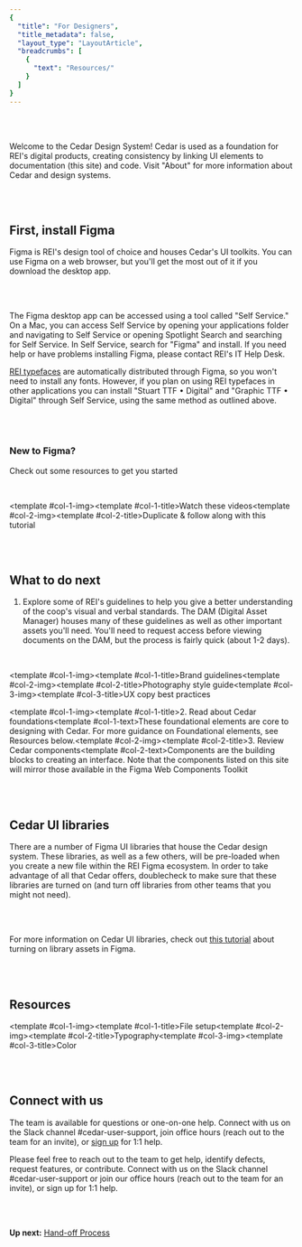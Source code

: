 ```yaml
---
{
  "title": "For Designers",
  "title_metadata": false,
  "layout_type": "LayoutArticle",
  "breadcrumbs": [
    {
      "text": "Resources/"
    }
  ]
}
---
```


[cedar-user-support-link]: https://rei.slack.com/messages/CA58YCGN4

<cdr-img alt="Text being edited in Figma" :src="$withBase(`/resources/for-designers/figma-at-rei.png`)"/>

<br />
<br />

  <article-text-callout>Welcome to the Cedar Design System! Cedar is used as a foundation for REI's digital products, creating consistency by linking UI elements to documentation (this site) and code. Visit <cdr-link href="../../about/cedar-design-system/">"About"</cdr-link> for more information about Cedar and design systems.</article-text-callout>

<br />
<br />
  
  ## First, install Figma
Figma is REI's design tool of choice and houses Cedar's UI toolkits. You can use Figma on a web browser, but you'll get the most out of it if you download the desktop app.

 <br />
 
   <cdr-img alt="" :src="$withBase(`/resources/for-designers/app-desktop.png`)"/>
 
 <br />

  The Figma desktop app can be accessed using a tool called "Self Service." On a Mac, you can access Self Service by opening your applications folder and navigating to Self Service or opening Spotlight Search and searching for Self Service. In Self Service, search for "Figma" and install. If you need help or have problems installing Figma, please contact REI's IT Help Desk.
  
   <cdr-img alt="" :src="$withBase(`/resources/for-designers/self-service.png`)"/>

  
  [REI typefaces](../../foundation/typography/) are automatically distributed through Figma, so you won't need to install any fonts. However, if you plan on using REI typefaces in other applications you can install "Stuart TTF • Digital" and "Graphic TTF • Digital" through Self Service, using the same method as outlined above.
 
 <br />
 <br />
 
 ### New to Figma?
 Check out some resources to get you started

<br />

 <article-story-columns link1="https://www.youtube.com/playlist?list=PLXDU_eVOJTx7QHLShNqIXL1Cgbxj7HlN4" link2="https://www.figma.com/community/file/1014578976664907444"><template #col-1-img><cdr-img ratio="4-3" cover alt="" :src="$withBase(`/resources/for-designers/watch.png`)"/></template><template #col-1-title>Watch these videos</template><template #col-2-img><cdr-img ratio="4-3" cover alt="" :src="$withBase(`/resources/for-designers/tutorial.png`)"/></template><template #col-2-title>Duplicate & follow along with this tutorial</template></article-story-columns>

<br />
<br />

## What to do next
1. Explore some of REI's guidelines to help you give a better understanding of the coop's visual and verbal standards. The DAM (Digital Asset Manager) houses many of these guidelines as well as other important assets you'll need. You'll need to request access before viewing documents on the DAM, but the process is fairly quick (about 1-2 days).

<br />

 <article-story-columns link1="http://brand.rei.com/" link2="https://www.cloud-dam.rei.com/en-us/AssetresourcesandCreativeStandards/AssetGuideBuild/REIPhotographyStandards" link3="https://reiweb.sharepoint.com/sites/ProductDesignPractice/SitePages/UX-Copy-Best-Practices.aspx"><template #col-1-img><cdr-img ratio="4-3" cover alt="" :src="$withBase(`/resources/for-designers/brand-guidelines.png`)"/></template><template #col-1-title>Brand guidelines</template><template #col-2-img><cdr-img ratio="4-3" cover alt="" :src="$withBase(`/resources/for-designers/photography-guidelines.png`)"/></template><template #col-2-title>Photography style guide</template><template #col-3-img><cdr-img ratio="4-3" cover alt="" :src="$withBase(`/resources/for-designers/ux-copy.png`)"/></template><template #col-3-title>UX copy best practices</template></article-story-columns>

  
  

 <article-story-columns link1="../../foundation/experience-principles/" link2="../../components/accordion/"><template #col-1-img><cdr-img ratio="4-3" cover alt="" :src="$withBase(`/resources/for-designers/foundations.png`)"/></template><template #col-1-title>2. Read about Cedar foundations</template><template #col-1-text>These foundational elements are core to designing with Cedar. For more guidance on Foundational elements, see Resources below.</template><template #col-2-img><cdr-img ratio="4-3" cover alt="" :src="$withBase(`/resources/for-designers/components.png`)"/></template><template #col-2-title>3. Review Cedar components</template><template #col-2-text>Components are the building blocks to creating an interface. Note that the components listed on this site will mirror those available in the Figma Web Components Toolkit</template></article-story-columns>

<br/>
<br/>
  
## Cedar UI libraries
There are a number of Figma UI libraries that house the Cedar design system. These libraries, as well as a few others, will be pre-loaded when you create a new file within the REI Figma ecosystem. In order to take advantage of all that Cedar offers, doublecheck to make sure that these libraries are turned on (and turn off libraries from other teams that you might not need).

<br />
  
  <cdr-img alt="" :src="$withBase(`/resources/for-designers/libraries.png`)"/>

<br />

  For more information on Cedar UI libraries, check out [this tutorial](https://www.figma.com/community/file/1057372737094902305) about turning on library assets in Figma.


<!-- ## Practice using Cedar
Want to jump in and start using Cedar? We have a task for you! Understand when to use Cedar, how to drag & drop components, apply tokens, and hand off to your developer with your [first task](will need link) in Figma.
  
<cdr-img alt="" :src="$withBase(`/resources/for-designers/practice.png`)"/> -->

<br/>
<br/>
  
## Resources
  <article-story-columns link1="https://www.figma.com/community/file/1057374607250433570" 
  link2="https://www.figma.com/community/file/1057382149759850021" 
  link3="https://www.figma.com/community/file/1057385750878897703"><template #col-1-img><cdr-img ratio="4-3" cover alt="" :src="$withBase(`/resources/for-designers/tutorial-file-setup.png`)"/></template><template #col-1-title>File setup</template><template #col-2-img><cdr-img ratio="4-3" cover alt="" :src="$withBase(`/resources/for-designers/tutorial-typography.png`)"/></template><template #col-2-title>Typography</template><template #col-3-img><cdr-img ratio="4-3" cover alt="" :src="$withBase(`/resources/for-designers/tutorial-color.png`)"/></template><template #col-3-title>Color</template></article-story-columns>

<!-- 
  <br />
  <article-story-columns link1="https://www.figma.com/file/RJHI65TqMff7F3faj0Fx2R/Using-Components%3A-Tutorial?node-id=2%3A9" link2="https://www.figma.com/file/JrslK3sYjWiPclHj0f4SEZ/Working-with-Developers%3A-Tutorial?node-id=2%3A7" link3="https://www.figma.com/file/tdZn3PIv5B1G6OX8zPkQDb/Accessibility%3A-Tutorial?node-id=1%3A11"><template #col-1-img><cdr-img ratio="4-3" cover alt="" :src="$withBase(`/resources/for-designers/tutorial-using-components.png`)"/></template><template #col-1-title>Using Components</template><template #col-2-img><cdr-img ratio="4-3" cover alt="" :src="$withBase(`/resources/for-designers/tutorial-developers.png`)"/></template><template #col-2-title>Working with Developers</template><template #col-3-img><cdr-img ratio="4-3" cover alt="" :src="$withBase(`/resources/for-designers/tutorial-accessibility.png`)"/></template><template #col-3-title>Accessibility</template></article-story-columns> -->

<br />
<br />

## Connect with us

The team is available for questions or one-on-one help. Connect with us on the Slack channel 
#cedar-user-support, join office hours (reach out to the team for an invite), 
or [sign up](https://forms.office.com/Pages/ResponsePage.aspx?id=npzFtGep6kuSHFlLQiB_F05iQ8ojF2dHtBV5C8NfjxBUMjFGRzNQOU04QkJGREFYNFNBTzFXQkZROC4u) 
for 1:1 help.

Please feel free to reach out to the team to get help, identify defects, request features, 
or contribute. Connect with us on the Slack channel #cedar-user-support or join our office 
hours (reach out to the team for an invite), or sign up for 1:1 help.

<br/>
<br/>

**Up next:** [Hand-off Process](../hand-off/)

<br/><br/>
